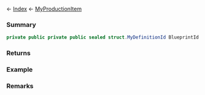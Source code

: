 ← [Index](Api-Index) ← [MyProductionItem](Sandbox.ModAPI.Ingame.MyProductionItem)

### Summary

```csharp
private public private public sealed struct.MyDefinitionId BlueprintId
```

### Returns

### Example

### Remarks

